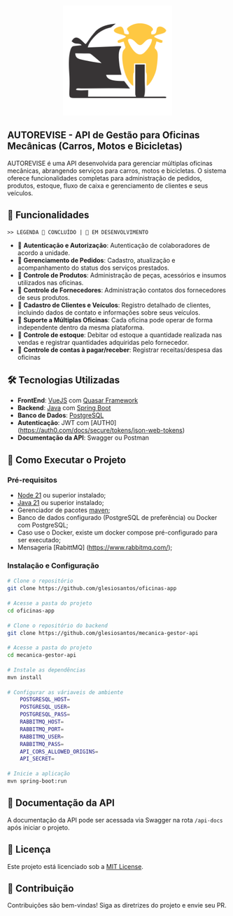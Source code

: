<div align="center">
    <img src="./src/assets/autorevise_1024x1024.png" width="250px"/>
</div>

## AUTOREVISE - API de Gestão para Oficinas Mecânicas (Carros, Motos e Bicicletas)

AUTOREVISE é uma API desenvolvida para gerenciar múltiplas oficinas mecânicas, abrangendo serviços para carros, motos e bicicletas. O sistema oferece funcionalidades completas para administração de pedidos, produtos, estoque, fluxo de caixa e gerenciamento de clientes e seus veículos.

## 🚀 Funcionalidades

    >> LEGENDA 🔵 CONCLUÍDO | 🔴 EM DESENVOLVIMENTO

- 🔵 **Autenticação e Autorização**: Autenticação de colaboradores de acordo a unidade.  
- 🔵 **Gerenciamento de Pedidos**: Cadastro, atualização e acompanhamento do status dos serviços prestados.  
- 🔵 **Controle de Produtos**: Administração de peças, acessórios e insumos utilizados nas oficinas.  
- 🔵 **Controle de Fornecedores**: Administração contatos dos fornecedores de seus produtos.  
- 🔵 **Cadastro de Clientes e Veículos**: Registro detalhado de clientes, incluindo dados de contato e informações sobre seus veículos.  
- 🔵 **Suporte a Múltiplas Oficinas**: Cada oficina pode operar de forma independente dentro da mesma plataforma.
- 🔴 **Controle de estoque**: Debitar od estoque a quantidade realizada nas vendas e registrar quantidades adquiridas pelo fornecedor.
- 🔴 **Controle de contas à pagar/receber**: Registrar receitas/despesa das oficinas

## 🛠 Tecnologias Utilizadas

- **FrontEnd**: [VueJS](https://vuejs.org/) com [Quasar Framework](https://quasar.dev/)
- **Backend**: [Java](https://docs.oracle.com/en/java/) com [Spring Boot](https://spring.io/projects/spring-boot)  
- **Banco de Dados**: [PostgreSQL](https://www.postgresql.org/)  
- **Autenticação**: JWT com [AUTH0] (https://auth0.com/docs/secure/tokens/json-web-tokens)  
- **Documentação da API**: Swagger ou Postman  

## 📌 Como Executar o Projeto

### Pré-requisitos

- [Node 21](https://nodejs.org/pt) ou superior instalado;
- [Java 21](https://docs.oracle.com/en/java/) ou superior instalado;  
- Gerenciador de pacotes [maven](https://maven.apache.org/);  
- Banco de dados configurado (PostgreSQL de preferência) ou Docker com PostgreSQL;
- Caso use o Docker, existe um docker compose pré-configurado para ser executado;
- Mensageria [RabittMQ] (https://www.rabbitmq.com/);

### Instalação e Configuração

```bash
# Clone o repositório
git clone https://github.com/glesiosantos/oficinas-app

# Acesse a pasta do projeto
cd oficinas-app

# Clone o repositório do backend
git clone https://github.com/glesiosantos/mecanica-gestor-api

# Acesse a pasta do projeto
cd mecanica-gestor-api

# Instale as dependências
mvn install

# Configurar as váriaveis de ambiente 
    POSTGRESQL_HOST=
    POSTGRESQL_USER=
    POSTGRESQL_PASS=
    RABBITMQ_HOST=
    RABBITMQ_PORT=
    RABBITMQ_USER=
    RABBITMQ_PASS=
    API_CORS_ALLOWED_ORIGINS=
    API_SECRET=

# Inicie a aplicação
mvn spring-boot:run
```

## 📖 Documentação da API

A documentação da API pode ser acessada via Swagger na rota `/api-docs` após iniciar o projeto.

## 📜 Licença

Este projeto está licenciado sob a [MIT License](./LICENSE).

## 🤝 Contribuição

Contribuições são bem-vindas! Siga as diretrizes do projeto e envie seu PR.

